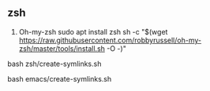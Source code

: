 ## zsh
1. Oh-my-zsh
sudo apt install zsh
sh -c "$(wget https://raw.githubusercontent.com/robbyrussell/oh-my-zsh/master/tools/install.sh -O -)"

bash zsh/create-symlinks.sh

bash emacs/create-symlinks.sh
